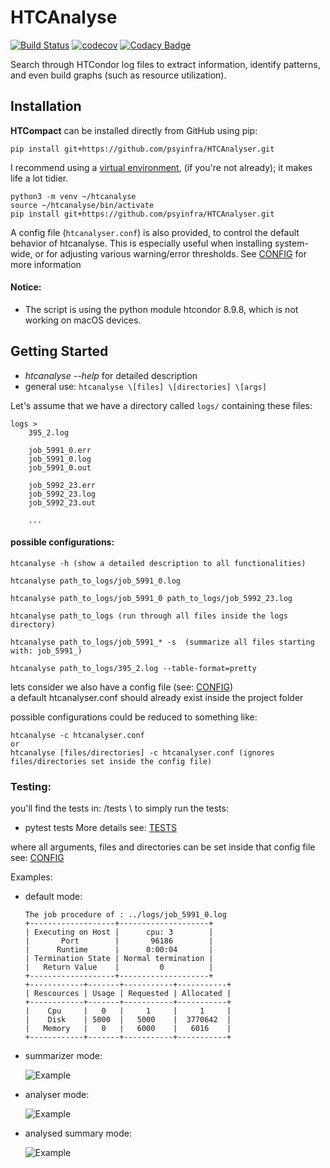 # HTCAnalyse

[![Build Status](https://travis-ci.org/psyinfra/HTCAnalyser.svg?branch=master)](https://travis-ci.org/psyinfra/HTCAnalyser)
[![codecov](https://codecov.io/gh/psyinfra/HTCAnalyser/branch/master/graph/badge.svg)](https://codecov.io/gh/psyinfra/HTCAnalyser)
[![Codacy Badge](https://app.codacy.com/project/badge/Grade/d8fff0409968467d855a0efbf2ab8f7d)](https://www.codacy.com/gh/psyinfra/HTCAnalyser?utm_source=github.com&amp;utm_medium=referral&amp;utm_content=psyinfra/HTCAnalyser&amp;utm_campaign=Badge_Grade)

Search through HTCondor log files to extract information, identify patterns, and
even build graphs (such as resource utilization).

## Installation
**HTCompact** can be installed directly from GitHub using pip:
```
pip install git+https://github.com/psyinfra/HTCAnalyser.git
```
I recommend using a [virtual environment](https://packaging.python.org/guides/installing-using-pip-and-virtual-environments/),
(if you're not already); it makes life a lot tidier.
```
python3 -m venv ~/htcanalyse
source ~/htcanalyse/bin/activate
pip install git+https://github.com/psyinfra/HTCAnalyser.git
```

A config file (`htcanalyser.conf`) is also provided, to control the default behavior of
htcanalyse. This is especially useful when installing system-wide, or for
adjusting various warning/error thresholds. See
[CONFIG](https://github.com/psyinfra/HTCAnalyser/blob/master/config/README.md) for
more information
#### Notice:
- The script is using the python module htcondor 8.9.8, which is not working on macOS devices.

## Getting Started
- *htcanalyse --help* for detailed description
- general use:
`htcanalyse \[files] \[directories] \[args]`

Let's assume that we have a directory called `logs/` containing these files:
```
logs >
    395_2.log

    job_5991_0.err
    job_5991_0.log
    job_5991_0.out

    job_5992_23.err
    job_5992_23.log
    job_5992_23.out

    ...
```

#### possible configurations:
```
htcanalyse -h (show a detailed description to all functionalities)

htcanalyse path_to_logs/job_5991_0.log

htcanalyse path_to_logs/job_5991_0 path_to_logs/job_5992_23.log

htcanalyse path_to_logs (run through all files inside the logs directory)

htcanalyse path_to_logs/job_5991_* -s  (summarize all files starting with: job_5991_)

htcanalyse path_to_logs/395_2.log --table-format=pretty
```

lets consider we also have a config file (see: [CONFIG](https://github.com/psyinfra/HTCAnalyser/blob/master/config/README.md)) \
a default htcanalyser.conf should already exist inside the project folder

possible configurations could be reduced to something like:
```
htcanalyse -c htcanalyser.conf
or
htcanalyse [files/directories] -c htcanalyser.conf (ignores files/directories set inside the config file)
```

### Testing:
you'll find the tests in: /tests \\
to simply run the tests:
- pytest tests 
More details see: [TESTS](https://github.com/psyinfra/HTCAnalyser/blob/master/tests/README.md)

where all arguments, files and directories can be set inside that config file \
see: [CONFIG](https://github.com/psyinfra/HTCAnalyser/blob/master/config/README.md)

Examples:

- default mode:
    ```
    The job procedure of : ../logs/job_5991_0.log
    +-------------------+--------------------+
    | Executing on Host |      cpu: 3        |
    |       Port        |       96186        |
    |      Runtime      |      0:00:04       |
    | Termination State | Normal termination |
    |   Return Value    |         0          |
    +-------------------+--------------------+
    +------------+-------+-----------+-----------+
    | Rescources | Usage | Requested | Allocated |
    +------------+-------+-----------+-----------+
    |    Cpu     |   0   |     1     |     1     |
    |    Disk    | 5000  |   5000    |  3770642  |
    |   Memory   |   0   |   6000    |   6016    |
    +------------+-------+-----------+-----------+
    ```
- summarizer mode:

    ![Example](https://github.com/psyinfra/HTCAnalyser/blob/master/examples/example_summary_mode.png)

- analyser mode:

    ![Example](https://github.com/psyinfra/HTCAnalyser/blob/master/examples/example_analyser_mode.png)

- analysed summary mode:

    ![Example](https://github.com/psyinfra/HTCAnalyser/blob/master/examples/example_analysed_summary_mode.png)
